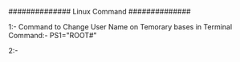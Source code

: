 ############## Linux Command ##############

1:- Command to Change User Name on Temorary bases in Terminal
    Command:- PS1="ROOT#"
   

2:- 
